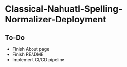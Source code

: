 # Classical-Nahuatl-Spelling-Normalizer-Deployment

## To-Do
- Finish About page
- Finish README
- Implement CI/CD pipeline
